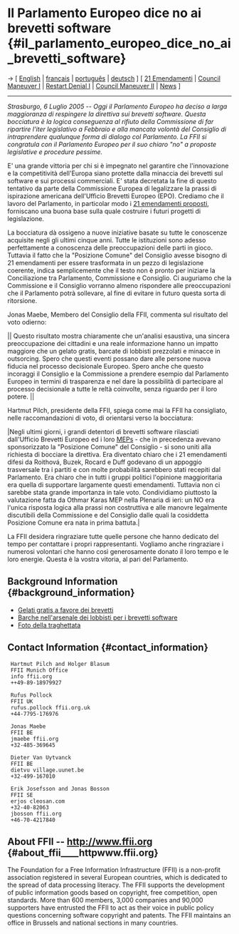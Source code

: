 # Il Parlamento Europeo dice no ai brevetti software {#il_parlamento_europeo_dice_no_ai_brevetti_software}

-\> \[ [ English](Ep050706En "wikilink") \| [
français](Ep050706Fr "wikilink") \| [ português](Ep050706Pt "wikilink")
\| [ deutsch](Ep050706De "wikilink") \] \[ [ 21
Emendamenti](AmPlenPr050701En "wikilink") \| [ Council Maneuver
I](Cons040518En "wikilink") \| [ Restart Denial
I](Com050228En "wikilink") \| [ Council Maneuver
II](Cons050307En "wikilink") \| [ News](SwpatcninoEn "wikilink") \]

------------------------------------------------------------------------

*Strasburgo, 6 Luglio 2005 \-- Oggi il Parlamento Europeo ha deciso a
larga maggioranza di respingere la direttiva sui brevetti software.
Questa bocciatura è la logica conseguenza al rifiuto della Commissione
di far ripartire l\'iter legislativo a Febbraio e alla mancata volontà
del Consiglio di intraprendere qualunque forma di dialogo col
Parlamento. La FFII si congratula con il Parlamento Europeo per il suo
chiaro \"no\" a proposte legislative e procedure pessime.*

E\' una grande vittoria per chi si è impegnato nel garantire che
l\'innovazione e la competitività dell\'Europa siano protette dalla
minaccia dei brevetti sul software e sui processi commerciali. E\' stata
decretata la fine di questo tentativo da parte della Commissione Europea
di legalizzare la prassi di ispirazione americana dell\'Ufficio Brevetti
Europeo (EPO). Crediamo che il lavoro del Parlamento, in particolar modo
i [21 emendamenti
proposti](http://wiki.ffii.org/AmPlenPr050701En "wikilink"), forniscano
una buona base sulla quale costruire i futuri progetti di legislazione.

La bocciatura dà ossigeno a nuove iniziative basate su tutte le
conoscenze acquisite negli gli ultimi cinque anni. Tutte le istituzioni
sono adesso perfettamente a conoscenza delle preoccupazioni delle parti
in gioco. Tuttavia il fatto che la \"Posizione Comune\" del Consiglio
avesse bisogno di 21 emendamenti per essere trasformata in un pezzo di
legislazione coerente, indica semplicemente che il testo non è pronto
per iniziare la Conciliazione tra Parlamento, Commissione e Consiglio.
Ci auguriamo che la Commissione e il Consiglio vorranno almeno
rispondere alle preoccupazioni che il Parlamento potrà sollevare, al
fine di evitare in futuro questa sorta di ritorsione.

Jonas Maebe, Membero del Consiglio della FFII, commenta sul risultato
del voto odierno:

\|\| Questo risultato mostra chiaramente che un\'analisi esaustiva, una
sincera preoccupazione dei cittadini e una reale informazione hanno un
impatto maggiore che un gelato gratis, barcate di lobbisti prezzolati e
minacce in outsorcing. Spero che questi eventi possano dare alle persone
nuova fiducia nel processo decisionale Europeo. Spero anche che questo
incoraggi il Consiglio e la Commissione a prendere esempio dal
Parlamento Europeo in termini di trasparenza e nel dare la possibilità
di partecipare al processo decisionale a tutte le reltà coinvolte, senza
riguardo per il loro potere. \|\|

Hartmut Pilch, presidente della FFII, spiega come mai la FFII ha
consigliato, nelle raccomandazioni di voto, di orientarsi verso la
bocciatura:

\|Negli ultimi giorni, i grandi detentori di brevetti software
rilasciati dall\'Ufficio Brevetti Europeo ed i loro
[MEPs](MEPs "wikilink") - che in precedenza avevano sponsorizzato la
\"Posizione Comune\" del Consiglio - si sono uniti alla richiesta di
bocciare la direttiva. Era diventato chiaro che i 21 emendamenti difesi
da Roithová, Buzek, Rocard e Duff godevano di un appoggio trasversale
tra i partiti e con molte probabilità sarebbero stati recepiti dal
Parlamento. Era chiaro che in tutti i gruppi politici l\'opinione
maggioritaria era quella di supportare largamente questi emendamenti.
Tuttavia non ci sarebbe stata grande importanza in tale voto.
Condividiamo piuttosto la valutazione fatta da Othmar Karas MEP nella
Plenaria di ieri: un NO era l\'unica risposta logica alla prassi non
costruttiva e alle manovre legalmente discutibili della Commissione e
del Consiglio dalle quali la cosiddetta Posizione Comune era nata in
prima battuta.\|

La FFII desidera ringraziare tutte quelle persone che hanno dedicato del
tempo per contattare i propri rappresentanti. Vogliamo anche ringraziare
i numerosi volontari che hanno così generosamente donato il loro tempo e
le loro energie. Questa è la vostra vitoria, al pari del Parlamento.

## Background Information {#background_information}

-   [Gelati gratis a favore dei
    brevetti](http://wiki.ffii.org/CampIcecream050601En "wikilink")
-   [Barche nell\'arsenale dei lobbisti per i brevetti
    software](http://lists.ffii.org/pipermail/news/2005-July/000297.html "wikilink")
-   [Foto della
    traghettata](http://gallery.ffii.org/Strasbourg050705 "wikilink")

## Contact Information {#contact_information}

` Hartmut Pilch and Holger Blasum`\
` FFII Munich Office`\
` info ffii.org`\
` ++49-89-18979927`

` Rufus Pollock`\
` FFII UK`\
` rufus.pollock ffii.org.uk`\
` +44-7795-176976`

` Jonas Maebe`\
` FFII BE`\
` jmaebe ffii.org`\
` +32-485-369645`

` Dieter Van Uytvanck`\
` FFII BE`\
` dietvu village.uunet.be`\
` +32-499-167010`

` Erik Josefsson and Jonas Bosson`\
` FFII SE`\
` erjos cleosan.com`\
` +32-40-82063`\
` jbosson ffii.org`\
` +46-70-4217840`

## About FFII \-- <http://www.ffii.org> {#about_ffii____httpwww.ffii.org}

The Foundation for a Free Information Infrastructure (FFII) is a
non-profit association registered in several European countries, which
is dedicated to the spread of data processing literacy. The FFII
supports the development of public information goods based on copyright,
free competition, open standards. More than 600 members, 3,000 companies
and 90,000 supporters have entrusted the FFII to act as their voice in
public policy questions concerning software copyright and patents. The
FFII maintains an office in Brussels and national sections in many
countries.
